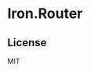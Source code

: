 Iron.Router
==============================================================================

## License
MIT
